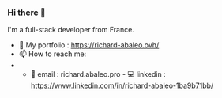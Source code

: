 ### Hi there 👋

I'm a full-stack developer from France.

- :briefcase: My portfolio : https://richard-abaleo.ovh/
- 📫 How to reach me: 
- - :e-mail: email : richard.abaleo.pro - :computer: linkedin : https://www.linkedin.com/in/richard-abaleo-1ba9b71bb/

<!--
**RichardAbaleo/RichardAbaleo** is a ✨ _special_ ✨ repository because its `README.md` (this file) appears on your GitHub profile.

Here are some ideas to get you started:

- 🔭 I’m currently working on ...
- 🌱 I’m currently learning ...
- 👯 I’m looking to collaborate on ...
- 🤔 I’m looking for help with ...
- 💬 Ask me about ...
- 📫 How to reach me: ...
- 😄 Pronouns: ...
- ⚡ Fun fact: ...
-->
